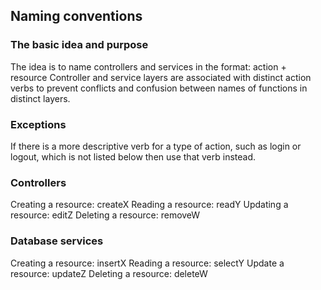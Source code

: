 ## Naming conventions

### The basic idea and purpose

The idea is to name controllers and services in the format: action + resource
Controller and service layers are associated with distinct action verbs
to prevent conflicts and confusion between names of functions in distinct layers.

### Exceptions

If there is a more descriptive verb for a type of action,
such as login or logout, which is not listed below
then use that verb instead.

### Controllers

Creating a resource: createX
Reading a resource: readY
Updating a resource: editZ
Deleting a resource: removeW

### Database services

Creating a resource: insertX
Reading a resource: selectY
Update a resource: updateZ
Deleting a resource: deleteW
